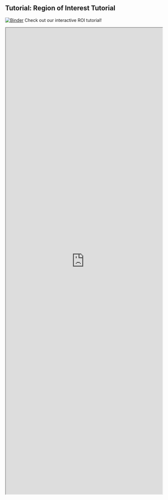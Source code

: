 ## Tutorial: Region of Interest Tutorial

[![Binder](https://mybinder.org/badge_logo.svg)](https://mybinder.org/v2/gh/danforthcenter/plantcv-binder.git/master?filepath=notebooks/roi_tutorial/roi_package.ipynb) Check out our interactive ROI tutorial! 

<iframe src="https://nbviewer.jupyter.org/github/danforthcenter/plantcv-binder/blob/master/notebooks/roi_tutorial/roi_package.ipynb" width="100%" height="1500px"></iframe>
